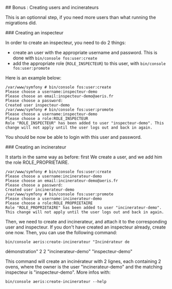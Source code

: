 
## Bonus : Creating users and incinerateurs

This is an optionnal step, if you need more users than what running the migrations did.

### Creating an inspecteur

In order to create an inspecteur, you need to do 2 things:

 - create an user with the appropriate username and password. This is done with `bin/console fos:user:create`
 - add the appropriate role (`ROLE_INSPECTEUR`) to this user, with `bin/console fos:user:promote`

Here is an example below:

    /var/www/symfony # bin/console fos:user:create
    Please choose a username:inspecteur-demo
    Please choose an email:inspecteur-demo@aeris.fr
    Please choose a password:
    Created user inspecteur-demo
    /var/www/symfony # bin/console fos:user:promote
    Please choose a username:inspecteur-demo
    Please choose a role:ROLE_INSPECTEUR
    Role "ROLE_INSPECTEUR" has been added to user "inspecteur-demo". This change will not apply until the user logs out and back in again.

You should be now be able to login with this user and password.

### Creating an incinerateur

It starts in the same way as before: first We create a user, and we add him the role ROLE_PROPRIETAIRE.

    /var/www/symfony # bin/console fos:user:create
    Please choose a username:incinerateur-demo
    Please choose an email:incinerateur-demo@aeris.fr
    Please choose a password:
    Created user incinerateur-demo
    /var/www/symfony # bin/console fos:user:promote
    Please choose a username:incinerateur-demo
    Please choose a role:ROLE_PROPRIETAIRE
    Role "ROLE_PROPRIETAIRE" has been added to user "incinerateur-demo". This change will not apply until the user logs out and back in again.

Then, we need to create and incinerateur, and attach it to the corresponding user and inspecteur. If you don't have created an inspecteur already, create one now. Then, you can use the following command:

    bin/console aeris:create-incinerateur "Incinérateur de 
démonstration" 2 2 "incinerateur-demo" "inspecteur-demo"

This command will create an incinérateur with 2 lignes, each containing 2 ovens, where the owner is the user "incinerateur-demo" and the matching inspecteur is "inspecteur-demo". More infos with:

    bin/console aeris:create-incinerateur --help
